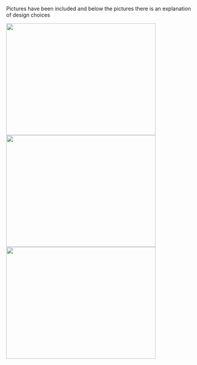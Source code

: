 Pictures have been included and below the pictures there is an explanation of design choices


<img src="https://github.com/PetervandenDoel/Robot-Claw/assets/73015873/af0889a6-7423-4307-9a6c-34c6a29ee2d0" width="400" height="300" />

<img src="https://github.com/PetervandenDoel/Robot-Claw/assets/73015873/51e9a5e7-8e7a-490d-8dcb-96f2d673c20e" width="400" height="300" />
<img src="https://github.com/PetervandenDoel/Robot-Claw/assets/73015873/6382f749-248e-4361-b53c-ef7e72ca8670" width="400" height="300" />
